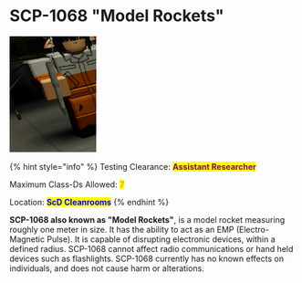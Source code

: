 # SCP-1068 "Model Rockets"

!["SCP-1068 in the hands of a Class-D Subject"](<../../../.gitbook/assets/image (1) (1).png>)

{% hint style="info" %}
Testing Clearance: <mark style="color:purple;">**Assistant Researcher**</mark>

Maximum Class-Ds Allowed: <mark style="color:orange;">**7**</mark>

Location: <mark style="color:blue;">**ScD Cleanrooms**</mark>
{% endhint %}

**SCP-1068 also known as "Model Rockets"**, is a model rocket measuring roughly one meter in size. It has the ability to act as an EMP (Electro-Magnetic Pulse). It is capable of disrupting electronic devices, within a defined radius. SCP-1068 cannot affect radio communications or hand held devices such as flashlights. SCP-1068 currently has no known effects on individuals, and does not cause harm or alterations.

